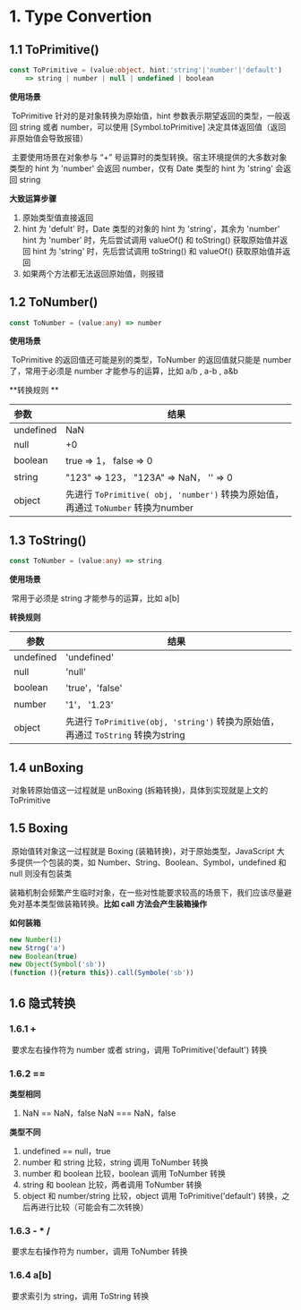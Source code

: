 # 1. Type Convertion

## 1.1 ToPrimitive()

```typescript
const ToPrimitive = (value:object, hint:'string'|'number'|'default') 
	=> string | number | null | undefined | boolean
```

**使用场景**

​	ToPrimitive 针对的是对象转换为原始值，hint 参数表示期望返回的类型，一般返回 string 或者 number，可以使用 [Symbol.toPrimitive] 决定具体返回值（返回非原始值会导致报错）

​	主要使用场景在对象参与 “+” 号运算时的类型转换。宿主环境提供的大多数对象类型的 hint 为 'number' 会返回 number，仅有 Date 类型的 hint 为 'string' 会返回 string

**大致运算步骤**

1. 原始类型值直接返回
2. hint 为 'defult' 时，Date 类型的对象的 hint 为 'string'，其余为 'number'
   hint 为 'number' 时，先后尝试调用 valueOf() 和 toString() 获取原始值并返回
   hint 为 'string' 时，先后尝试调用 toString()  和 valueOf() 获取原始值并返回
3. 如果两个方法都无法返回原始值，则报错

## 1.2 ToNumber()

```typescript
const ToNumber = (value:any) => number
```

**使用场景**

​	ToPrimitive 的返回值还可能是别的类型，ToNumber 的返回值就只能是 number 了，常用于必须是 number 才能参与的运算，比如 a/b , a-b , a&b

**转换规则 **

| 参数      | 结果                                                         |
| :-------- | ------------------------------------------------------------ |
| undefined | NaN                                                          |
| null      | +0                                                           |
| boolean   | true => 1， false => 0                                       |
| string    | "123" => 123， "123A" => NaN， '' => 0                       |
| object    | 先进行 `ToPrimitive( obj, 'number')` 转换为原始值，再通过 `ToNumber` 转换为number |

## 1.3 ToString()

```typescript
const ToNumber = (value:any) => string
```

**使用场景**

​	常用于必须是 string 才能参与的运算，比如 a[b] 

**转换规则**

| 参数      | 结果                                                         |
| --------- | ------------------------------------------------------------ |
| undefined | 'undefined'                                                  |
| null      | 'null'                                                       |
| boolean   | 'true'，'false'                                              |
| number    | '1'， '1.23'                                                 |
| object    | 先进行 `ToPrimitive(obj, 'string')` 转换为原始值，再通过 `ToString` 转换为string |

## 1.4 unBoxing

​	对象转原始值这一过程就是 unBoxing (拆箱转换)，具体到实现就是上文的 ToPrimitive

## 1.5 Boxing

​	原始值转对象这一过程就是 Boxing (装箱转换)，对于原始类型，JavaScript 大多提供一个包装的类，如 Number、String、Boolean、Symbol，undefined 和 null 则没有包装类

​	装箱机制会频繁产生临时对象，在一些对性能要求较高的场景下，我们应该尽量避免对基本类型做装箱转换。**比如 call 方法会产生装箱操作**

**如何装箱**

```typescript
new Number(1)
new Strng('a')
new Boolean(true)
new Object(Symbol('sb'))
(function (){return this}).call(Symbole('sb'))
```



## 1.6 隐式转换

### 1.6.1 +

​	要求左右操作符为 number 或者 string，调用 ToPrimitive('default') 转换

### 1.6.2 ==

**类型相同**

1. NaN == NaN，false
   NaN === NaN，false

**类型不同**

1. undefined == null，true
2. number 和 string 比较，string 调用 ToNumber 转换
3. number 和 boolean 比较，boolean 调用 ToNumber 转换
4. string 和 boolean 比较，两者调用 ToNumber 转换
5. object 和 number/string 比较，object 调用 ToPrimitive('default') 转换，之后再进行比较（可能会有二次转换）

### 1.6.3   -    *    / 

​	要求左右操作符为 number，调用 ToNumber 转换

### 1.6.4 a[b]

​	要求索引为 string，调用 ToString 转换
